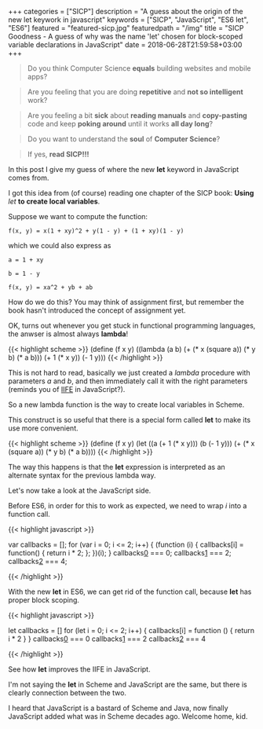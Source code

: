 +++
categories = ["SICP"]
description = "A guess about the origin of the new let keywork in javascript"
keywords = ["SICP", "JavaScript", "ES6 let", "ES6"]
featured = "featured-sicp.jpg"
featuredpath = "/img"
title = "SICP Goodness - A guess of why was the name 'let' chosen for block-scoped variable declarations in JavaScript"
date = 2018-06-28T21:59:58+03:00
+++

>Do you think Computer Science **equals** building websites and mobile apps? 

>Are you feeling that you are doing **repetitive** and **not so intelligent** work?

>Are you feeling a bit **sick** about **reading manuals** and **copy-pasting** code and keep **poking around** until it works **all day long**? 

>Do you want to understand the **soul** of **Computer Science**?

>If yes, **read SICP!!!**

In this post I give my guess of where the new **let** keyword in JavaScript comes from.

I got this idea from (of course) reading one chapter of the SICP book: **Using** *let* **to create local variables**.

Suppose we want to compute the function:

`f(x, y) = x(1 + xy)^2 + y(1 - y) + (1 + xy)(1 - y)`

which we could also express as

`a = 1 + xy`

`b = 1 - y`

`f(x, y) = xa^2 + yb + ab`

How do we do this? You may think of assignment first, but remember the book hasn't introduced the concept of assignment yet.

OK, turns out whenever you get stuck in functional programming languages, the anwser is almost always **lambda**!

{{< highlight scheme >}}
(define (f x y)
  ((lambda (a b)
    (+ (* x (square a))
       (* y b)
       (* a b)))
   (+ 1 (* x y))
   (- 1 y)))
{{< /highlight >}}

This is not hard to read, basically we just created a *lambda* procedure with parameters *a* and *b*, and then immediately call it with the right parameters (reminds you of [IIFE](https://developer.mozilla.org/en-US/docs/Glossary/IIFE) in JavaScript?).

So a new lambda function is the way to create local variables in Scheme.

This construct is so useful that there is a special form called **let** to make its use more convenient.

{{< highlight scheme >}}
(define (f x y)
  (let ((a (+ 1 (* x y)))
        (b (- 1 y)))
    (+ (* x (square a))
       (* y b)
       (* a b))))
{{< /highlight >}}

The way this happens is that the **let** expression is interpreted as an alternate syntax for the previous lambda way.

Let's now take a look at the JavaScript side.

Before ES6, in order for this to work as expected, we need to wrap *i* into a function call.

{{< highlight javascript >}}

var callbacks = [];
for (var i = 0; i <= 2; i++) {
    (function (i) {
        callbacks[i] = function() { return i * 2; };
    })(i);
}
callbacks[0]() === 0;
callbacks[1]() === 2;
callbacks[2]() === 4;

{{< /highlight >}}

With the new **let** in ES6, we can get rid of the function call, because **let** has proper block scoping.

{{< highlight javascript >}}

let callbacks = []
for (let i = 0; i <= 2; i++) {
    callbacks[i] = function () { return i * 2 }
}
callbacks[0]() === 0
callbacks[1]() === 2
callbacks[2]() === 4

{{< /highlight >}}

See how  **let** improves the IIFE in JavaScript.

I'm not saying the **let** in Scheme and JavaScript are the same, but there is clearly connection between the two.

I heard that JavaScript is a bastard of Scheme and Java, now finally JavaScript added what was in Scheme decades ago. Welcome home, kid.

